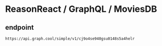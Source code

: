 # ReasonReact / GraphQL / MoviesDB

## endpoint
`https://api.graph.cool/simple/v1/cj9o4se940gsu0148s5a4helr`
